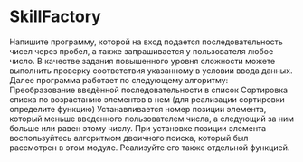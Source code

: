 # SkillFactory

Напишите программу, которой на вход подается последовательность чисел через пробел, а также запрашивается у пользователя любое число.
В качестве задания повышенного уровня сложности можете выполнить проверку соответствия указанному в условии ввода данных.
Далее программа работает по следующему алгоритму:
Преобразование введённой последовательности в список
Сортировка списка по возрастанию элементов в нем (для реализации сортировки определите функцию)
Устанавливается номер позиции элемента, который меньше введенного пользователем числа, а следующий за ним больше или равен этому числу.
При установке позиции элемента воспользуйтесь алгоритмом двоичного поиска, который был рассмотрен в этом модуле. Реализуйте его также отдельной функцией.
